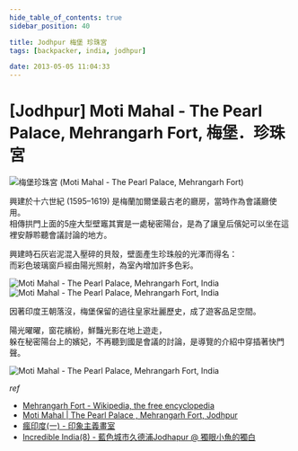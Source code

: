 ```yaml
---
hide_table_of_contents: true
sidebar_position: 40

title: Jodhpur 梅堡 珍珠宮
tags: [backpacker, india, jodhpur]

date: 2013-05-05 11:04:33
---
```


[Jodhpur] Moti Mahal - The Pearl Palace, Mehrangarh Fort, 梅堡．珍珠宮
====================================================================

![梅堡珍珠宮 (Moti Mahal - The Pearl Palace, Mehrangarh Fort) ](http://farm9.staticflickr.com/8394/8631967540_8f8234acbc_c.jpg)

興建於十六世紀 (1595–1619) 是梅蘭加爾堡最古老的廳房，當時作為會議廳使用。  
相傳拱門上面的5座大型壁竈其實是一處秘密陽台，是為了讓皇后儐妃可以坐在這裡安靜聆聽會議討論的地方。

興建時石灰岩泥混入壓碎的貝殼，壁面產生珍珠般的光澤而得名：  
而彩色玻璃窗戶經由陽光照射，為室內增加許多色彩。

![Moti Mahal - The Pearl Palace, Mehrangarh Fort, India](http://farm9.staticflickr.com/8240/8631976858_561fa64eb4.jpg)![Moti Mahal - The Pearl Palace, Mehrangarh Fort, India](http://farm9.staticflickr.com/8120/8631980776_20469f4b5b.jpg)

因著印度王朝落沒，梅堡保留的過往皇家壯麗歷史，成了遊客品足空間。

陽光曜曜，窗花繽紛，鮮豔光影在地上遊走，  
躲在秘密陽台上的嬪妃，不再聽到國是會議的討論，是導覽的介紹中穿插著快門聲。

![Moti Mahal - The Pearl Palace, Mehrangarh Fort, India](http://farm9.staticflickr.com/8391/8631969954_5ca39136b8_c.jpg)

_ref_
-   [Mehrangarh Fort - Wikipedia, the free encyclopedia](http://goo.gl/qWZyP)
-   [Moti Mahal | The Pearl Palace , Mehrangarh Fort, Jodhpur](http://goo.gl/7K0r7)
-   [瘋印度(一) - 印象主義畫室](http://goo.gl/4yb8b)
-   [Incredible India(8) - 藍色城市久德浦Jodhapur @ 獨眼小魚的獨白](http://goo.gl/8AHyH)
